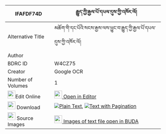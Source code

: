 |IFAFDF74D|རྒྱུད་ཀྱི་རྒྱལ་པོ་དཔལ་དུས་ཀྱི་འཁོར་ལོ། 
| --- | --- 
|Alternative Title |མཆོག་གི་དང་པོའི་སངས་རྒྱས་ལས་ཕྱུང་བ་རྒྱུད་ཀྱི་རྒྱལ་པོ་དཔལ་དུས་ཀྱི་འཁོར་ལོ།
|Author | 
|BDRC ID | W4CZ75
|Creator | Google OCR
|Number of Volumes| 1
|<img width="25" src="https://img.icons8.com/color/25/000000/edit-property.png">Edit Online| [<img width="25" src="https://avatars.githubusercontent.com/u/45091458?s=200&v=4"> Open in Editor](http://editor.openpecha.org/IFAFDF74D)
|<img width="25" src="https://img.icons8.com/fluent/48/000000/download-2.png"/>  Download | [![](https://img.icons8.com/color/20/000000/txt.png)Plain Text](https://github.com/Openpecha/IFAFDF74D/releases/download/v1/gyu_kyi_gyalpo_pal_du_kyi_khor_plain_IFAFDF74D.zip), [![](https://img.icons8.com/color/20/000000/txt.png)Text with Pagination](https://github.com/Openpecha/IFAFDF74D/releases/download/v1/gyu_kyi_gyalpo_pal_du_kyi_khor_pages_IFAFDF74D.zip)
|<img width="25" src="https://img.icons8.com/plasticine/100/000000/pictures-folder.png"/>  Source Images | [<img width="25" src="https://library.bdrc.io/icons/BUDA-small.svg"> Images of text file open in BUDA](https://library.bdrc.io/show/bdr:W4CZ75)